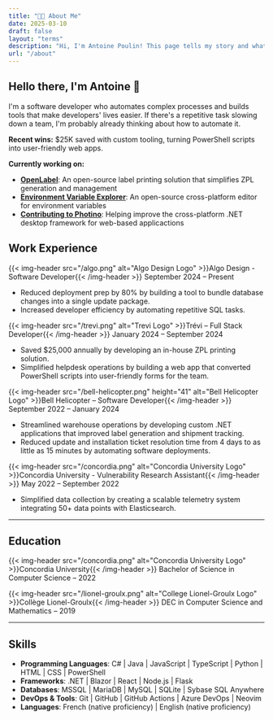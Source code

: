 ```yaml
---
title: "👨‍💻 About Me"
date: 2025-03-10
draft: false
layout: "terms"
description: "Hi, I'm Antoine Poulin! This page tells my story and what I'm working on."
url: "/about"
---
```


## Hello there, I'm Antoine 👋

I'm a software developer who automates complex processes and builds tools that make developers' lives easier. If there's a repetitive task slowing down a team, I'm probably already thinking about how to automate it.

**Recent wins:** $25K saved with custom tooling, turning PowerShell scripts into user-friendly web apps.

**Currently working on:**
- **[OpenLabel](https://github.com/Dwarf1er/openlabel)**: An open-source label printing solution that simplifies ZPL generation and management
- **[Environment Variable Explorer](https://github.com/Dwarf1er/environment-variable-explorer)**: An open-source cross-platform editor for environment variables
- **[Contributing to Photino](https://github.com/tryphotino/photino.Blazor)**: Helping improve the cross-platform .NET desktop framework for web-based applicactions

## **Work Experience**

{{< img-header src="/algo.png" alt="Algo Design Logo" >}}Algo Design - Software Developer{{< /img-header >}}
September 2024 – Present
- Reduced deployment prep by 80% by building a tool to bundle database changes into a single update package.  
- Increased developer efficiency by automating repetitive SQL tasks.

{{< img-header src="/trevi.png" alt="Trevi Logo" >}}Trévi – Full Stack Developer{{< /img-header >}}
January 2024 – September 2024
- Saved $25,000 annually by developing an in-house ZPL printing solution.  
- Simplified helpdesk operations by building a web app that converted PowerShell scripts into user-friendly forms for the team.

{{< img-header src="/bell-helicopter.png" height="41" alt="Bell Helicopter Logo" >}}Bell Helicopter – Software Developer{{< /img-header >}}
September 2022 – January 2024
- Streamlined warehouse operations by developing custom .NET applications that improved label generation and shipment tracking.  
- Reduced update and installation ticket resolution time from 4 days to as little as 15 minutes by automating software deployments.

{{< img-header src="/concordia.png" alt="Concordia University Logo" >}}Concordia University - Vulnerability Research Assistant{{< /img-header >}}
May 2022 – September 2022
- Simplified data collection by creating a scalable telemetry system integrating 50+ data points with Elasticsearch.

---

## **Education**

{{< img-header src="/concordia.png" alt="Concordia University Logo" >}}Concordia University{{< /img-header >}}
Bachelor of Science in Computer Science – 2022

{{< img-header src="/lionel-groulx.png" alt="College Lionel-Groulx Logo" >}}Collège Lionel-Groulx{{< /img-header >}}
DEC in Computer Science and Mathematics – 2019

---

## **Skills**

- **Programming Languages**: C# | Java | JavaScript | TypeScript | Python | HTML | CSS | PowerShell
- **Frameworks**: .NET | Blazor | React | Node.js | Flask
- **Databases**: MSSQL | MariaDB | MySQL | SQLite | Sybase SQL Anywhere
- **DevOps & Tools**: Git | GitHub | GitHub Actions | Azure DevOps | Neovim
- **Languages**: French (native proficiency) | English (native proficiency)